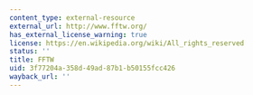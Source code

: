 ```yaml
---
content_type: external-resource
external_url: http://www.fftw.org/
has_external_license_warning: true
license: https://en.wikipedia.org/wiki/All_rights_reserved
status: ''
title: FFTW
uid: 3f77204a-358d-49ad-87b1-b50155fcc426
wayback_url: ''
---
```

